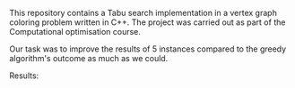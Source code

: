 This repository contains a Tabu search implementation in a vertex graph coloring problem written in C++. The project was carried out as part of the Computational optimisation course.

Our task was to improve the results of 5 instances compared to the greedy algorithm's outcome as much as we could.


Results:

